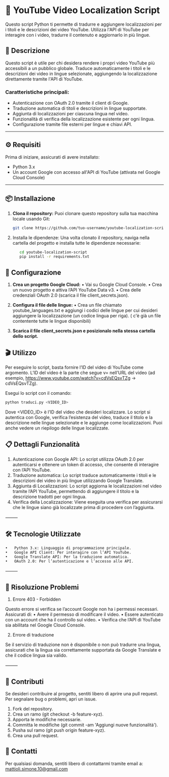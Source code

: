 # 🎥 YouTube Video Localization Script

Questo script Python ti permette di tradurre e aggiungere localizzazioni per i titoli e le descrizioni dei video YouTube. Utilizza l'API di YouTube per interagire con i video, tradurre il contenuto e aggiornarlo in più lingue.

## 📝 Descrizione

Questo script è utile per chi desidera rendere i propri video YouTube più accessibili a un pubblico globale. Traduce automaticamente i titoli e le descrizioni dei video in lingue selezionate, aggiungendo la localizzazione direttamente tramite l'API di YouTube.

### Caratteristiche principali:
- Autenticazione con OAuth 2.0 tramite il client di Google.
- Traduzione automatica di titoli e descrizioni in lingue supportate.
- Aggiunta di localizzazioni per ciascuna lingua nel video.
- Funzionalità di verifica della localizzazione esistente per ogni lingua.
- Configurazione tramite file esterni per lingue e chiavi API.

---

## ⚙️ Requisiti

Prima di iniziare, assicurati di avere installato:

- Python 3.x
- Un account Google con accesso all'API di YouTube (attivata nel Google Cloud Console)

---

## 📦 Installazione

1. **Clona il repository:**
   Puoi clonare questo repository sulla tua macchina locale usando Git:
   ```bash
   git clone https://github.com/tuo-username/youtube-localization-script.git

2.	Installa le dipendenze:
    Una volta clonato il repository, naviga nella cartella del progetto e installa tutte le dipendenze necessarie:
     ```bash
        cd youtube-localization-script
        pip install -r requirements.txt

## 🚀 Configurazione
1.	**Crea un progetto Google Cloud:**
    •	Vai su Google Cloud Console.
    •	Crea un nuovo progetto e attiva l’API YouTube Data v3.
    •	Crea delle credenziali OAuth 2.0 (scarica il file client_secrets.json).
	
2.	**Configura il file delle lingue:**
	•	Crea un file chiamato youtube_languages.txt e aggiungi i codici delle lingue per cui desideri aggiungere la localizzazione (un codice lingua per riga). ( c'è già un file contentente tutte le lingue disponibili)
    
3.	**Scarica il file client_secrets.json e posizionalo nella stessa cartella dello script.**

## 🎬 Utilizzo

Per eseguire lo script, basta fornire l’ID del video di YouTube come argomento. L’ID del video è la parte che segue v= nell’URL del video (ad esempio, https://www.youtube.com/watch?v=cdVsEQsvTZg → cdVsEQsvTZg).

Esegui lo script con il comando:
```bash
python traduci.py <VIDEO_ID>
```

Dove <VIDEO_ID> è l’ID del video che desideri localizzare.
Lo script si autentica con Google, verifica l’esistenza del video, traduce il titolo e la descrizione nelle lingue selezionate e le aggiunge come localizzazioni. Puoi anche vedere un riepilogo delle lingue localizzate.

## 📋 Dettagli Funzionalità
1.	Autenticazione con Google API:
    Lo script utilizza OAuth 2.0 per autenticarsi e ottenere un token di accesso, che consente di interagire con l’API YouTube.
2.	Traduzione automatica:
    Lo script traduce automaticamente i titoli e le descrizioni dei video in più lingue utilizzando Google Translate.
3.	Aggiunta di Localizzazioni:
    Lo script aggiorna le localizzazioni nel video tramite l’API YouTube, permettendo di aggiungere il titolo e la descrizione tradotti per ogni lingua.
4.	Verifica della Localizzazione:
    Viene eseguita una verifica per assicurarsi che le lingue siano già localizzate prima di procedere con l’aggiunta.

⸻

## 🛠️ Tecnologie Utilizzate
	•	Python 3.x: Linguaggio di programmazione principale.
	•	Google API Client: Per interagire con l’API YouTube.
	•	Google Translate API: Per la traduzione automatica.
	•	OAuth 2.0: Per l’autenticazione e l’accesso alle API.

⸻

## 🔧 Risoluzione Problemi

1. Errore 403 - Forbidden

Questo errore si verifica se l’account Google non ha i permessi necessari. Assicurati di:
	•	Avere il permesso di modificare il video.
	•	Essere autenticato con un account che ha il controllo sul video.
	•	Verifica che l’API di YouTube sia abilitata nel Google Cloud Console.

2. Errore di traduzione

Se il servizio di traduzione non è disponibile o non può tradurre una lingua, assicurati che la lingua sia correttamente supportata da Google Translate e che il codice lingua sia valido.

⸻

## 📄 Contributi

Se desideri contribuire al progetto, sentiti libero di aprire una pull request. Per segnalare bug o problemi, apri un issue.
1.	Fork del repository.
2.	Crea un ramo (git checkout -b feature-xyz).
3.	Apporta le modifiche necessarie.
4.	Committa le modifiche (git commit -am 'Aggiungi nuove funzionalità').
5.	Pusha sul ramo (git push origin feature-xyz).
6.	Crea una pull request.

## 📧 Contatti

Per qualsiasi domanda, sentiti libero di contattarmi tramite email a: mattioli.simone.10@gmail.com